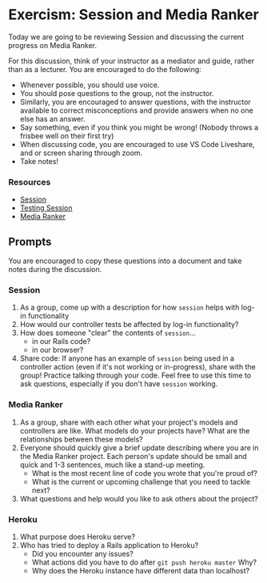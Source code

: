 # Exercism: Session and Media Ranker

Today we are going to be reviewing Session and discussing the current progress on Media Ranker.

For this discussion, think of your instructor as a mediator and guide, rather than as a lecturer. You are encouraged to do the following:

* Whenever possible, you should use voice.
* You should pose questions to the group, not the instructor.
* Similarly, you are encouraged to answer questions, with the instructor available to correct misconceptions and provide answers when no one else has an answer.
* Say something, even if you think you might be wrong! (Nobody throws a frisbee well on their first try)
* When discussing code, you are encouraged to use VS Code Liveshare, and or screen sharing through zoom.
* Take notes!

### Resources

* [Session](https://github.com/Ada-Developers-Academy/textbook-curriculum/blob/master/09-intermediate-rails/session.md)
* [Testing Session](https://github.com/Ada-Developers-Academy/textbook-curriculum/blob/master/09-intermediate-rails/testing-session.md)
* [Media Ranker](https://github.com/Ada-C13/media-ranker)

## Prompts
You are encouraged to copy these questions into a document and take notes during the discussion.

### Session

1. As a group, come up with a description for how `session` helps with log-in functionality
1. How would our controller tests be affected by log-in functionality?
1. How does someone "clear" the contents of `session`...
    - in our Rails code?
    - in our browser?
1. Share code: If anyone has an example of `session` being used in a controller action (even if it's not working or in-progress), share with the group! Practice talking through your code. Feel free to use this time to ask questions, especially if you don't have `session` working.

### Media Ranker

1. As a group, share with each other what your project's models and controllers are like. What models do your projects have? What are the relationships between these models?
1. Everyone should quickly give a brief update describing where you are in the Media Ranker project. Each person's update should be small and quick and 1-3 sentences, much like a stand-up meeting.
    - What is the most recent line of code you wrote that you're proud of?
    - What is the current or upcoming challenge that you need to tackle next?
1. What questions and help would you like to ask others about the project?

### Heroku

1.  What purpose does Heroku serve?
1.  Who has tried to deploy a Rails application to Heroku?
    - Did you encounter any issues?
    - What actions did you have to do after `git push heroku master`   Why?
    - Why does the Heroku instance have different data than localhost?
